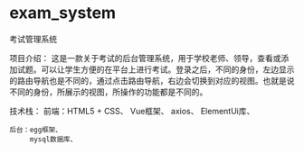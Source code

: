 # exam_system
考试管理系统

项目介绍：
    这是一款关于考试的后台管理系统，用于学校老师、领导，查看或添加试题。可以让学生方便的在平台上进行考试。登录之后，不同的身份，左边显示的路由导航也是不同的，通过点击路由导航，右边会切换到对应的视图。也就是说不同的身份，所展示的视图，所操作的功能都是不同的。


技术栈：
    前端：HTML5 + CSS、
         Vue框架、
         axios、
         ElementUi库、

    后台：egg框架、
         mysql数据库、